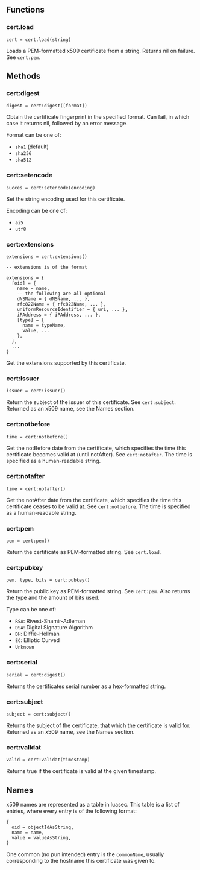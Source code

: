 Functions
---------

### cert.load ###

    cert = cert.load(string)

Loads a PEM-formatted x509 certificate from a string. Returns nil on failure.
See `cert:pem`.

Methods
-------

### cert:digest ###

    digest = cert:digest([format])

Obtain the certificate fingerprint in the specified format. Can fail, in which
case it returns nil, followed by an error message.

Format can be one of:

 - `sha1` (default)
 - `sha256`
 - `sha512`

### cert:setencode ###

    succes = cert:setencode(encoding)

Set the string encoding used for this certificate.

Encoding can be one of:

 - `ai5`
 - `utf8`

### cert:extensions ###

    extensions = cert:extensions()

    -- extensions is of the format

    extensions = {
      [oid] = {
        name = name,
        -- the following are all optional
        dNSName = { dNSName, ... },
        rfc822Name = { rfc822Name, ... },
        uniformResourceIdentifier = { uri, ... },
        iPAddress = { iPAddress, ... },
        [type] = {
          name = typeName,
          value, ...
        },
      },
      ...
    }

Get the extensions supported by this certificate.

### cert:issuer ###

    issuer = cert:issuer()

Return the subject of the issuer of this certificate. See `cert:subject`.
Returned as an x509 name, see the Names section.

### cert:notbefore ###

    time = cert:notbefore()

Get the notBefore date from the certificate, which specifies the time this
certificate becomes valid at (until notAfter). See `cert:notafter`. The time is
specified as a human-readable string.

### cert:notafter ###

    time = cert:notafter()

Get the notAfter date from the certificate, which specifies the time this
certificate ceases to be valid at. See `cert:notbefore`. The time is specified
as a human-readable string.

### cert:pem ###

    pem = cert:pem()

Return the certificate as PEM-formatted string. See `cert.load`.

### cert:pubkey ###

    pem, type, bits = cert:pubkey()

Return the public key as PEM-formatted string. See `cert:pem`. Also returns the
type and the amount of bits used.

Type can be one of:

 - `RSA`: Rivest-Shamir-Adleman
 - `DSA`: Digital Signature Algorithm
 - `DH`: Diffie-Hellman
 - `EC`: Elliptic Curved
 - `Unknown`

### cert:serial ###

    serial = cert:digest()

Returns the certificates serial number as a hex-formatted string.

### cert:subject ###

    subject = cert:subject()

Returns the subject of the certificate, that which the certificate is valid for.
Returned as an x509 name, see the Names section.

### cert:validat ###

    valid = cert:validat(timestamp)

Returns true if the certificate is valid at the given timestamp.

Names
-----

x509 names are represented as a table in luasec. This table is a list of
entries, where every entry is of the following format:

    {
      oid = objectIdAsString,
      name = name,
      value = valueAsString,
    }

One common (no pun intended) entry is the `commonName`, usually corresponding to
the hostname this certificate was given to.
